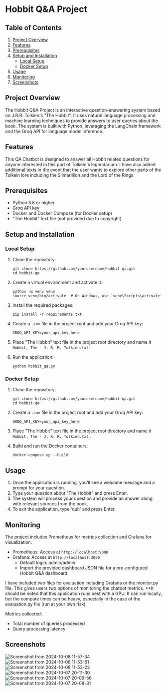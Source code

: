 # Hobbit Q&A Project

## Table of Contents

1. [Project Overview](#project-overview)
2. [Features](#features)
3. [Prerequisites](#prerequisites)
4. [Setup and Installation](#setup-and-installation)
   - [Local Setup](#local-setup)
   - [Docker Setup](#docker-setup)
5. [Usage](#usage)
6. [Monitoring](#monitoring)
7. [Screenshots](#screenshots)

## Project Overview

The Hobbit Q&A Project is an interactive question-answering system based on J.R.R. Tolkien's "The Hobbit". It uses natural language processing and machine learning techniques to provide answers to user queries about the book. The system is built with Python, leveraging the LangChain framework and the Groq API for language model inference.

## Features

This QA Chatbot is designed to answer all Hobbit related questions for anyone interested in this part of Tolkein's legendarium. I have also added additional texts in the event that the user wants to explore other parts of the Tolkein lore including the Silmarillion and the Lord of the Rings.

## Prerequisites

- Python 3.8 or higher
- Groq API key
- Docker and Docker Compose (for Docker setup)
- "The Hobbit" text file (not provided due to copyright)

## Setup and Installation

### Local Setup

1. Clone the repository:

   ```
   git clone https://github.com/yourusername/hobbit-qa.git
   cd hobbit-qa
   ```
2. Create a virtual environment and activate it:

   ```
   python -m venv venv
   source venv/bin/activate  # On Windows, use `venv\Scripts\activate`
   ```
3. Install the required packages:

   ```
   pip install -r requirements.txt
   ```
4. Create a `.env` file in the project root and add your Groq API key:

   ```
   GROQ_API_KEY=your_api_key_here
   ```
5. Place "The Hobbit" text file in the project root directory and name it `Hobbit, The - J. R. R. Tolkien.txt`.
6. Run the application:

   ```
   python hobbit_qa.py
   ```

### Docker Setup

1. Clone the repository:

   ```
   git clone https://github.com/yourusername/hobbit-qa.git
   cd hobbit-qa
   ```
2. Create a `.env` file in the project root and add your Groq API key:

   ```
   GROQ_API_KEY=your_api_key_here
   ```
3. Place "The Hobbit" text file in the project root directory and name it `Hobbit, The - J. R. R. Tolkien.txt`.
4. Build and run the Docker containers:

   ```
   docker-compose up --build
   ```

## Usage

1. Once the application is running, you'll see a welcome message and a prompt for your question.
2. Type your question about "The Hobbit" and press Enter.
3. The system will process your question and provide an answer along with relevant sources from the book.
4. To exit the application, type 'quit' and press Enter.

## Monitoring

The project includes Prometheus for metrics collection and Grafana for visualization.

- Prometheus: Access at `http://localhost:9090`
- Grafana: Access at `http://localhost:3000`
  - Default login: admin/admin
  - Import the provided dashboard JSON file for a pre-configured Hobbit Q&A dashboard
    
I have included two files for evaluation including Grafana or the monitor.py file. This gives users two options of monitoring the chatbot metrics. **It should be noted that this application runs best with a GPU. It can run locally, but the compute times can be heavy, especially in the case of the evaluation.py file (run at your own risk)

Metrics collected:

- Total number of queries processed
- Query processing latency

## Screenshots
![Screenshot from 2024-10-08 11-57-34](https://github.com/user-attachments/assets/d3abe094-5646-4c9c-a32f-5ff9edde2946)
![Screenshot from 2024-10-08 11-53-51](https://github.com/user-attachments/assets/17e315dc-d590-4a31-8bec-1be20027d8d0)
![Screenshot from 2024-10-08 11-53-23](https://github.com/user-attachments/assets/e13e7f4f-6b48-48b2-b300-326a78a42633)
![Screenshot from 2024-10-07 20-11-30](https://github.com/user-attachments/assets/f3781289-6a77-4659-8ef0-5e70deea9f11)
![Screenshot from 2024-10-07 20-09-56](https://github.com/user-attachments/assets/79adcb0e-9e0a-4f58-8b7f-c79f501cad88)
![Screenshot from 2024-10-07 20-08-31](https://github.com/user-attachments/assets/24063645-f5b0-43c8-8df6-9b12bb4cf159)


